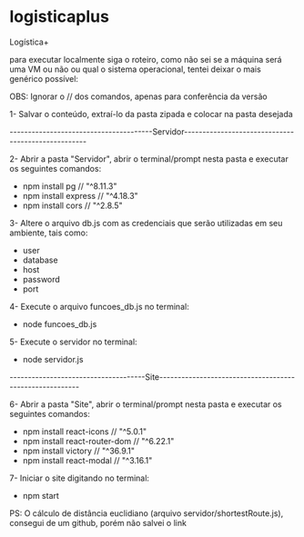 # logisticaplus

Logística+

para executar localmente siga o roteiro, como não sei se a máquina será uma VM ou não ou qual o sistema operacional, tentei deixar o mais genérico possível:

OBS: Ignorar o // dos comandos, apenas para conferência da versão

1- Salvar o conteúdo, extraí-lo da pasta zipada e colocar na pasta desejada

---------------------------------------Servidor---------------------------------------------------

2- Abrir a pasta "Servidor", abrir o terminal/prompt nesta pasta e executar os seguintes comandos:
  * npm install pg      // "^8.11.3"
  * npm install express // "^4.18.3"
  * npm install cors    // "^2.8.5"
    
3- Altere o arquivo db.js com as credenciais que serão utilizadas em seu ambiente, tais como:
  * user
  * database
  * host
  * password
  * port
    
4- Execute o arquivo funcoes_db.js no terminal:
  * node funcoes_db.js
    
5- Execute o servidor no terminal:
  * node servidor.js
    
-------------------------------------Site--------------------------------------------------------

6- Abrir a pasta "Site", abrir o terminal/prompt nesta pasta e executar os seguintes comandos:
  * npm install react-icons       // "^5.0.1"
  * npm install react-router-dom  // "^6.22.1"
  * npm install victory           // "^36.9.1"
  * npm install react-modal       // "^3.16.1"
    
7- Iniciar o site digitando no terminal:
  * npm start

PS: O cálculo de distância euclidiano (arquivo servidor/shortestRoute.js), consegui de um github, porém não salvei o link
